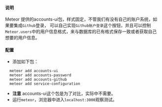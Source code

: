 #### 说明

Meteor 提供的accounts-ui包，样式固定，不管我们有没有自己的账户系统，如果要集成`Github`登录，
可以自己实现`Github账户登录`这个按钮，并且可以控制`Meteor.users`中的用户信息格式，来与数据库的已有格式保存一致或者获取自己想要的用户信息。

#### 配置

+ 添加如下包：
```
  meteor add accounts-ui
  meteor add accounts-password
  meteor add accounts-github
  meteor add service-configuration
```
+ **注意** accounts-ui这个包是为了对比，实际中不需要。
+  运行`meteor`，浏览器中进入`localhost:3000`观察测试。


